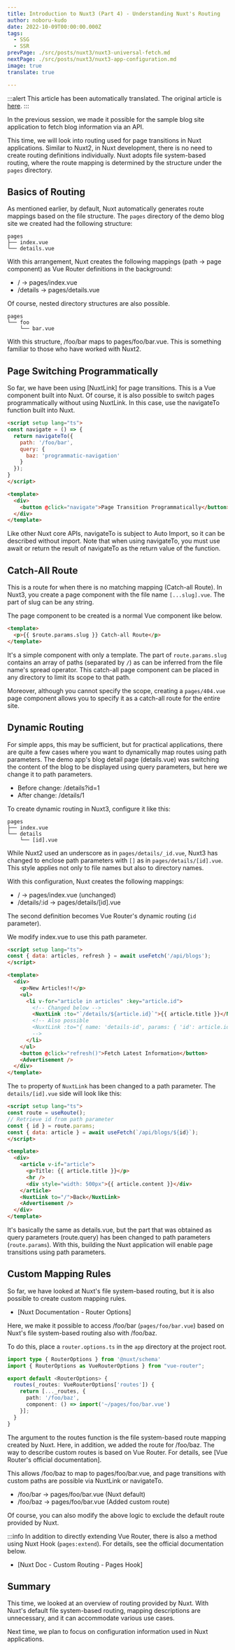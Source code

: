 ```yaml
---
title: Introduction to Nuxt3 (Part 4) - Understanding Nuxt's Routing
author: noboru-kudo
date: 2022-10-09T00:00:00.000Z
tags:
  - SSG
  - SSR
prevPage: ./src/posts/nuxt3/nuxt3-universal-fetch.md
nextPage: ./src/posts/nuxt3/nuxt3-app-configuration.md
image: true
translate: true

---
```


:::alert
This article has been automatically translated.
The original article is [here](/nuxt/nuxt3-routing).
:::



In the previous session, we made it possible for the sample blog site application to fetch blog information via an API.

This time, we will look into routing used for page transitions in Nuxt applications. Similar to Nuxt2, in Nuxt development, there is no need to create routing definitions individually. Nuxt adopts file system-based routing, where the route mapping is determined by the structure under the `pages` directory.

## Basics of Routing

As mentioned earlier, by default, Nuxt automatically generates route mappings based on the file structure. The `pages` directory of the demo blog site we created had the following structure:

```
pages
├── index.vue
└── details.vue
```

With this arrangement, Nuxt creates the following mappings (path -> page component) as Vue Router definitions in the background:

- / -> pages/index.vue
- /details -> pages/details.vue

Of course, nested directory structures are also possible.

```
pages
└── foo
    └── bar.vue
```

With this structure, /foo/bar maps to pages/foo/bar.vue. This is something familiar to those who have worked with Nuxt2.

## Page Switching Programmatically

So far, we have been using [NuxtLink] for page transitions. This is a Vue component built into Nuxt. Of course, it is also possible to switch pages programmatically without using NuxtLink. In this case, use the navigateTo function built into Nuxt.

```html
<script setup lang="ts">
const navigate = () => {
  return navigateTo({
    path: '/foo/bar',
    query: {
      baz: 'programmatic-navigation'
    }
  });
}
</script>

<template>
  <div>
    <button @click="navigate">Page Transition Programmatically</button>
  </div>
</template>
```

Like other Nuxt core APIs, navigateTo is subject to Auto Import, so it can be described without import. Note that when using navigateTo, you must use await or return the result of navigateTo as the return value of the function.

## Catch-All Route

This is a route for when there is no matching mapping (Catch-all Route). In Nuxt3, you create a page component with the file name `[...slug].vue`. The part of slug can be any string.

The page component to be created is a normal Vue component like below.

```html
<template>
  <p>{{ $route.params.slug }} Catch-all Route</p>
</template>
```

It's a simple component with only a template. The part of `route.params.slug` contains an array of paths (separated by `/`) as can be inferred from the file name's spread operator. This catch-all page component can be placed in any directory to limit its scope to that path.

Moreover, although you cannot specify the scope, creating a `pages/404.vue` page component allows you to specify it as a catch-all route for the entire site.

## Dynamic Routing

For simple apps, this may be sufficient, but for practical applications, there are quite a few cases where you want to dynamically map routes using path parameters. The demo app's blog detail page (details.vue) was switching the content of the blog to be displayed using query parameters, but here we change it to path parameters.

- Before change: /details?id=1
- After change: /details/1

To create dynamic routing in Nuxt3, configure it like this:

```
pages
├── index.vue
└── details
    └── [id].vue
```

While Nuxt2 used an underscore as in `pages/details/_id.vue`, Nuxt3 has changed to enclose path parameters with `[]` as in `pages/details/[id].vue`. This style applies not only to file names but also to directory names.

With this configuration, Nuxt creates the following mappings:

- / -> pages/index.vue (unchanged)
- /details/:id -> pages/details/[id].vue

The second definition becomes Vue Router's dynamic routing (`id` parameter).

We modify index.vue to use this path parameter.

```html
<script setup lang="ts">
const { data: articles, refresh } = await useFetch('/api/blogs');
</script>

<template>
  <div>
    <p>New Articles!!</p>
    <ul>
      <li v-for="article in articles" :key="article.id">
        <!-- Changed below -->
        <NuxtLink :to="`/details/${article.id}`">{{ article.title }}</NuxtLink>
        <!-- Also possible
        <NuxtLink :to="{ name: 'details-id', params: { 'id': article.id }}">{{ article.title }}</NuxtLink>
        -->
      </li>
    </ul>
    <button @click="refresh()">Fetch Latest Information</button>
    <Advertisement />
  </div>
</template>
```

The `to` property of `NuxtLink` has been changed to a path parameter. The `details/[id].vue` side will look like this:

```html
<script setup lang="ts">
const route = useRoute();
// Retrieve id from path parameter
const { id } = route.params;
const { data: article } = await useFetch(`/api/blogs/${id}`);
</script>

<template>
  <div>
    <article v-if="article">
      <p>Title: {{ article.title }}</p>
      <hr />
      <div style="width: 500px">{{ article.content }}</div>
    </article>
    <NuxtLink to="/">Back</NuxtLink>
    <Advertisement />
  </div>
</template>
```

It's basically the same as details.vue, but the part that was obtained as query parameters (route.query) has been changed to path parameters (`route.params`). With this, building the Nuxt application will enable page transitions using path parameters.

## Custom Mapping Rules

So far, we have looked at Nuxt's file system-based routing, but it is also possible to create custom mapping rules.

- [Nuxt Documentation - Router Options]

Here, we make it possible to access /foo/bar (`pages/foo/bar.vue`) based on Nuxt's file system-based routing also with /foo/baz.

To do this, place a `router.options.ts` in the `app` directory at the project root.

```typescript
import type { RouterOptions } from '@nuxt/schema'
import { RouterOptions as VueRouterOptions } from "vue-router";

export default <RouterOptions> {
  routes(_routes: VueRouterOptions['routes']) {
    return [..._routes, {
      path: '/foo/baz',
      component: () => import('~/pages/foo/bar.vue')
    }];
  }
}
```

The argument to the routes function is the file system-based route mapping created by Nuxt. Here, in addition, we added the route for /foo/baz. The way to describe custom routes is based on Vue Router. For details, see [Vue Router's official documentation].

This allows /foo/baz to map to pages/foo/bar.vue, and page transitions with custom paths are possible via NuxtLink or navigateTo.

- /foo/bar -> pages/foo/bar.vue (Nuxt default)
- /foo/baz -> pages/foo/bar.vue (Added custom route)

Of course, you can also modify the above logic to exclude the default route provided by Nuxt.

:::info
In addition to directly extending Vue Router, there is also a method using Nuxt Hook (`pages:extend`). For details, see the official documentation below.

- [Nuxt Doc - Custom Routing - Pages Hook]

## Summary

This time, we looked at an overview of routing provided by Nuxt. With Nuxt's default file system-based routing, mapping descriptions are unnecessary, and it can accommodate various use cases.

Next time, we plan to focus on configuration information used in Nuxt applications.
